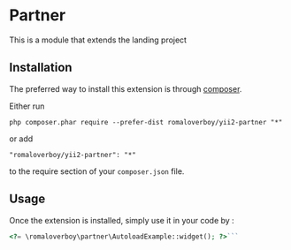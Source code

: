 Partner
=======
This is a module that extends the landing project

Installation
------------

The preferred way to install this extension is through [composer](http://getcomposer.org/download/).

Either run

```
php composer.phar require --prefer-dist romaloverboy/yii2-partner "*"
```

or add

```
"romaloverboy/yii2-partner": "*"
```

to the require section of your `composer.json` file.


Usage
-----

Once the extension is installed, simply use it in your code by  :

```php
<?= \romaloverboy\partner\AutoloadExample::widget(); ?>```